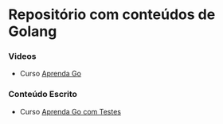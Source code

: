 # Repositório com conteúdos de Golang

### Videos
- Curso [Aprenda Go](https://www.youtube.com/playlist?list=PLCKpcjBB_VlBsxJ9IseNxFllf-UFEXOdg)

### Conteúdo Escrito
- Curso [Aprenda Go com Testes](https://larien.gitbook.io/aprenda-go-com-testes/)
